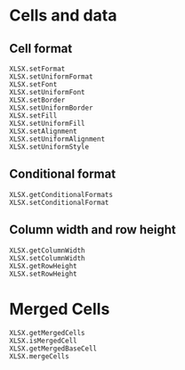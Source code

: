 # Cells and data

## Cell format

```@docs
XLSX.setFormat
XLSX.setUniformFormat
XLSX.setFont
XLSX.setUniformFont
XLSX.setBorder
XLSX.setUniformBorder
XLSX.setFill
XLSX.setUniformFill
XLSX.setAlignment
XLSX.setUniformAlignment
XLSX.setUniformStyle
```

## Conditional format

```@docs
XLSX.getConditionalFormats
XLSX.setConditionalFormat
```

## Column width and row height

```@docs
XLSX.getColumnWidth
XLSX.setColumnWidth
XLSX.getRowHeight
XLSX.setRowHeight
```

# Merged Cells

```@docs
XLSX.getMergedCells
XLSX.isMergedCell
XLSX.getMergedBaseCell
XLSX.mergeCells
```
